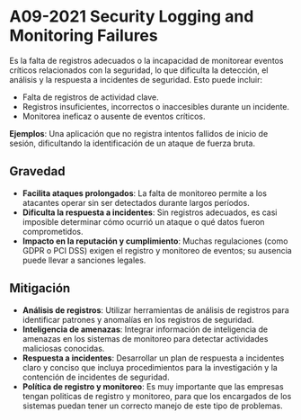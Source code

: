 # A09-2021 Security Logging and Monitoring Failures

Es la falta de registros adecuados o la incapacidad de monitorear eventos críticos relacionados con la seguridad, lo que dificulta la detección, el análisis y la respuesta a incidentes de seguridad. Esto puede incluir:
- Falta de registros de actividad clave.
- Registros insuficientes, incorrectos o inaccesibles durante un incidente.
- Monitorea ineficaz o ausente de eventos críticos.

**Ejemplos**: Una aplicación que no registra intentos fallidos de inicio de sesión, dificultando la identificación de un ataque de fuerza bruta.

## Gravedad
- **Facilita ataques prolongados**: La falta de monitoreo permite a los atacantes operar sin ser detectados durante largos períodos.
- **Dificulta la respuesta a incidentes**: Sin registros adecuados, es casi imposible determinar cómo ocurrió un ataque o qué datos fueron comprometidos.
- **Impacto en la reputación y cumplimiento**: Muchas regulaciones (como GDPR o PCI DSS) exigen el registro y monitoreo de eventos; su ausencia puede llevar a sanciones legales.

## Mitigación
- **Análisis de registros**: Utilizar herramientas de análisis de registros para identificar patrones y anomalías en los registros de seguridad.
- **Inteligencia de amenazas**: Integrar información de inteligencia de amenazas en los sistemas de monitoreo para detectar actividades maliciosas conocidas.
- **Respuesta a incidentes**: Desarrollar un plan de respuesta a incidentes claro y conciso que incluya procedimientos para la investigación y la contención de incidentes de seguridad.
- **Política de registro y monitoreo**: Es muy importante que las empresas tengan politicas de registro y monitoreo, para que los encargados de los sistemas puedan tener un correcto manejo de este tipo de problemas.
